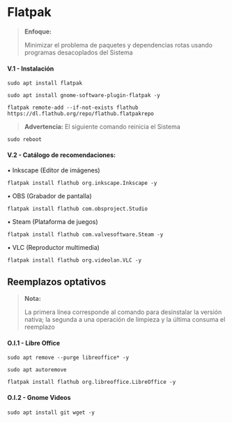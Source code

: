 # Flatpak

> **Enfoque:**
> <p> <p>
>  
> Minimizar el problema de paquetes y dependencias rotas usando programas desacoplados del Sistema 

#### V.1 - Instalación

~~~
sudo apt install flatpak
~~~

~~~
sudo apt install gnome-software-plugin-flatpak -y
~~~

~~~
flatpak remote-add --if-not-exists flathub https://dl.flathub.org/repo/flathub.flatpakrepo
~~~

> **Advertencia:** El siguiente comando reinicia el Sistema
~~~
sudo reboot
~~~

#### V.2 - Catálogo de recomendaciones:

• Inkscape (Editor de imágenes)

~~~
flatpak install flathub org.inkscape.Inkscape -y
~~~

• OBS (Grabador de pantalla)
~~~
flatpak install flathub com.obsproject.Studio
~~~

• Steam (Plataforma de juegos)

~~~
flatpak install flathub com.valvesoftware.Steam -y
~~~

• VLC (Reproductor multimedia)

~~~
flatpak install flathub org.videolan.VLC -y
~~~


## Reemplazos optativos

> **Nota:**
> <p> <p>
>  
> La primera línea corresponde al comando para desinstalar la versión nativa; la segunda a una operación de limpieza y la última consuma el reemplazo


#### O.I.1 - Libre Office

~~~
sudo apt remove --purge libreoffice* -y
~~~

~~~
sudo apt autoremove
~~~

~~~
flatpak install flathub org.libreoffice.LibreOffice -y
~~~

#### O.I.2 - Gnome Videos

~~~
sudo apt install git wget -y
~~~

